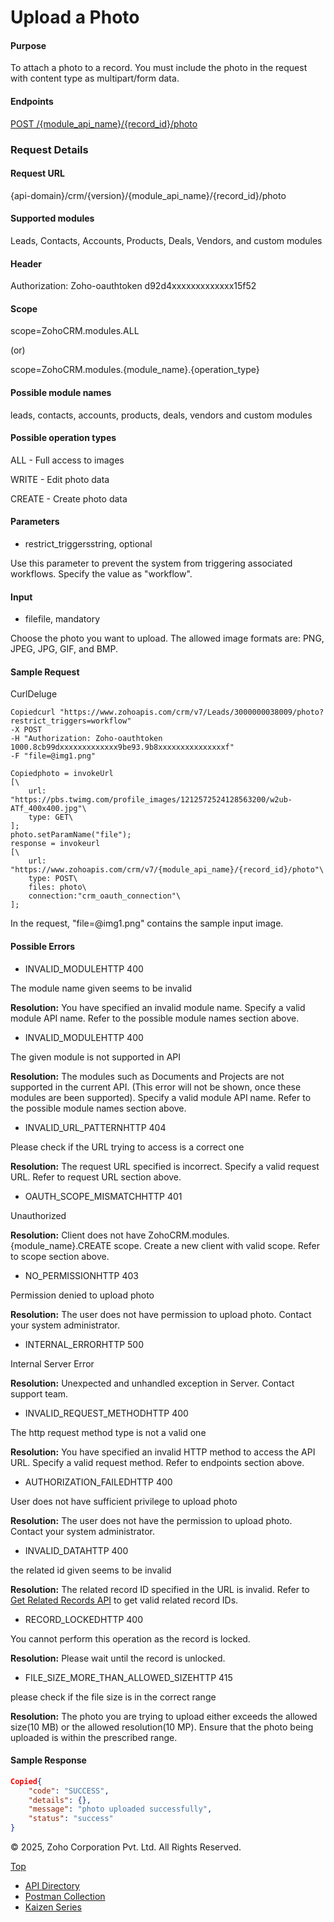 
# Upload a Photo

#### Purpose

To attach a photo to a record. You must include the photo in the request with content type as multipart/form data.

#### Endpoints

[POST /{module\_api\_name}/{record\_id}/photo](https://www.zoho.com/crm/developer/docs/api/v7/upload-image.html)

### Request Details

#### Request URL

{api-domain}/crm/{version}/{module\_api\_name}/{record\_id}/photo

#### Supported modules

Leads, Contacts, Accounts, Products, Deals, Vendors, and custom modules

#### Header

Authorization: Zoho-oauthtoken d92d4xxxxxxxxxxxxx15f52

#### Scope

scope=ZohoCRM.modules.ALL

(or)

scope=ZohoCRM.modules.{module\_name}.{operation\_type}

#### Possible module names

leads, contacts, accounts, products, deals, vendors and custom modules

#### Possible operation types

ALL - Full access to images

WRITE - Edit photo data

CREATE - Create photo data

#### Parameters

- restrict\_triggersstring, optional



Use this parameter to prevent the system from triggering associated workflows. Specify the value as "workflow".


#### Input

- filefile, mandatory



Choose the photo you want to upload. The allowed image formats are: PNG, JPEG, JPG, GIF, and BMP.


#### Sample Request

CurlDeluge

``` curl
Copiedcurl "https://www.zohoapis.com/crm/v7/Leads/3000000038009/photo?restrict_triggers=workflow"
-X POST
-H "Authorization: Zoho-oauthtoken 1000.8cb99dxxxxxxxxxxxxx9be93.9b8xxxxxxxxxxxxxxxf"
-F "file=@img1.png"
```

``` deluge
Copiedphoto = invokeUrl
[\
	url: "https://pbs.twimg.com/profile_images/1212572524128563200/w2ub-ATf_400x400.jpg"\
	type: GET\
];
photo.setParamName("file");
response = invokeurl
[\
	url: "https://www.zohoapis.com/crm/v7/{module_api_name}/{record_id}/photo"\
	type: POST\
	files: photo\
	connection:"crm_oauth_connection"\
];
```

In the request, "file=@img1.png" contains the sample input image.

#### Possible Errors

- INVALID\_MODULEHTTP 400



The module name given seems to be invalid

**Resolution:** You have specified an invalid module name. Specify a valid module API name. Refer to the possible module names section above.

- INVALID\_MODULEHTTP 400



The given module is not supported in API

**Resolution:** The modules such as Documents and Projects are not supported in the current API. (This error will not be shown, once these modules are been supported). Specify a valid module API name. Refer to the possible module names section above.

- INVALID\_URL\_PATTERNHTTP 404



Please check if the URL trying to access is a correct one

**Resolution:** The request URL specified is incorrect. Specify a valid request URL. Refer to request URL section above.

- OAUTH\_SCOPE\_MISMATCHHTTP 401



Unauthorized

**Resolution:** Client does not have ZohoCRM.modules.{module\_name}.CREATE scope. Create a new client with valid scope. Refer to scope section above.

- NO\_PERMISSIONHTTP 403



Permission denied to upload photo

**Resolution:** The user does not have permission to upload photo. Contact your system administrator.

- INTERNAL\_ERRORHTTP 500



Internal Server Error

**Resolution:** Unexpected and unhandled exception in Server. Contact support team.

- INVALID\_REQUEST\_METHODHTTP 400



The http request method type is not a valid one

**Resolution:** You have specified an invalid HTTP method to access the API URL. Specify a valid request method. Refer to endpoints section above.

- AUTHORIZATION\_FAILEDHTTP 400



User does not have sufficient privilege to upload photo

**Resolution:** The user does not have the permission to upload photo. Contact your system administrator.

- INVALID\_DATAHTTP 400



the related id given seems to be invalid

**Resolution:** The related record ID specified in the URL is invalid. Refer to [Get Related Records API](https://www.zoho.com/crm/developer/docs/api/v7/get-related-records.html) to get valid related record IDs.

- RECORD\_LOCKEDHTTP 400



You cannot perform this operation as the record is locked.

**Resolution:** Please wait until the record is unlocked.

- FILE\_SIZE\_MORE\_THAN\_ALLOWED\_SIZEHTTP 415



please check if the file size is in the correct range

**Resolution:** The photo you are trying to upload either exceeds the allowed size(10 MB) or the allowed resolution(10 MP). Ensure that the photo being uploaded is within the prescribed range.


#### Sample Response

``` json
Copied{
    "code": "SUCCESS",
    "details": {},
    "message": "photo uploaded successfully",
    "status": "success"
}
```

© 2025, Zoho Corporation Pvt. Ltd. All Rights Reserved.

[Top](https://www.zoho.com/crm/developer/docs/api/v7/upload-image.html#top)

- [API Directory](https://www.zoho.com/crm/developer/docs/api-directory.html?source_from=qlink_)
- [Postman Collection](https://www.postman.com/zohocrmdevelopers/workspace/zoho-crm-developers/overview?source_from=qlink_)
- [Kaizen Series](https://www.zoho.com/crm/developer/docs/kaizen-series-directory.html?source_from=qlink_)